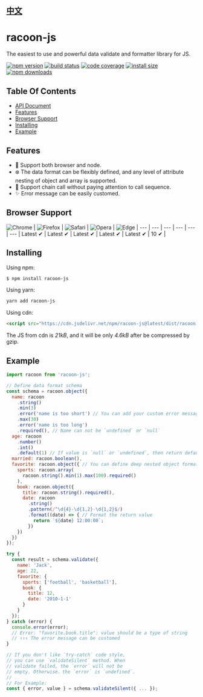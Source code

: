 ## [中文](README-ZH.md)

# racoon-js
The easiest to use and powerful data validate and formatter library for JS.

[![npm version](https://img.shields.io/npm/v/racoon-js.svg?style=flat-square)](https://www.npmjs.com/package/racoon-js)
[![build status](https://img.shields.io/travis/charlyzeng/racoon-js/master.svg?style=flat-square)](https://travis-ci.org/charlyzeng/racoon-js)
[![code coverage](https://img.shields.io/coveralls/charlyzeng/racoon-js.svg?style=flat-square)](https://coveralls.io/r/charlyzeng/racoon-js)
[![install size](https://packagephobia.com/badge?p=racoon-js)](https://packagephobia.com/result?p=racoon-js)
[![npm downloads](https://img.shields.io/npm/dm/racoon-js.svg?style=flat-square)](http://npm-stat.com/charts.html?package=racoon-js)

## Table Of Contents
- [API Document](https://racoon-js.gitbook.io/en)
- [Features](#features)
- [Browser Support](#browser-support)
- [Installing](#installing)
- [Example](#example)

## Features
- 🌈 Support both browser and node.
- ❄️ The data format can be flexibly defined, and any level of attribute nesting of object and array is supported.
- 🔗 Support chain call without paying attention to call sequence.
- ✨ Error message can be easily customed.

## Browser Support
![Chrome](https://raw.github.com/alrra/browser-logos/master/src/chrome/chrome_48x48.png) | ![Firefox](https://raw.github.com/alrra/browser-logos/master/src/firefox/firefox_48x48.png) | ![Safari](https://raw.github.com/alrra/browser-logos/master/src/safari/safari_48x48.png) | ![Opera](https://raw.github.com/alrra/browser-logos/master/src/opera/opera_48x48.png) | ![Edge](https://raw.github.com/alrra/browser-logos/master/src/edge/edge_48x48.png) |
--- | --- | --- | --- | --- | --- |
Latest ✔ | Latest ✔ | Latest ✔ | Latest ✔ | Latest ✔ | 10 ✔ |

## Installing
Using npm:
```bash
$ npm install racoon-js
```

Using yarn:
```bash
yarn add racoon-js
```

Using cdn:
```html
<script src="https://cdn.jsdelivr.net/npm/racoon-js@latest/dist/racoon.min.js"></script>
```
The JS from cdn is _21kB_, and it will be only _4.6kB_ after be compressed by gzip.

## Example
```javascript
import racoon from 'racoon-js';

// Define data format schema
const schema = racoon.object({
  name: racoon
    .string()
    .min(3)
    .error('name is too short') // You can add your custom error message
    .max(30)
    .error('name is too long')
    .required(), // Name can not be `undefined` or `null`
  age: racoon
    .number()
    .int()
    .default(1) // If value is `null` or `undefined`, then return default value `1`
  married: racoon.boolean(),
  favorite: racoon.object({ // You can define deep nested object format schema
    sports: racoon.array(
      racoon.string().min(1).max(100).required()
    ),
    book: racoon.object({
      title: racoon.string().required(),
      date: racoon
        .string()
        .pattern(/^\d{4}-\d{1,2}-\d{1,2}$/)
        .format((date) => { // Format the return value
          return `${date} 12:00:00`;
        })
    })
  })
});

try {
  const result = schema.validate({
    name: 'Jack',
    age: 22,
    favorite: {
      sports: ['football', 'basketball'],
      book: {
        title: 12,
        date: '2010-1-1'
      }
    }
  });
} catch (error) {
  console.error(error);
  // Error: "favorite.book.title": value should be a type of string
  // ↑↑↑ The error message can be customed
}

// If you don't like `try-catch` code style,
// you can use `validateSilent` method. When
// validate failed, the `error` will not be
// empty. Otherwise，the `error` is `undefined`.
//
// For Example:
const { error, value } = schema.validateSilent({ ... });
```
